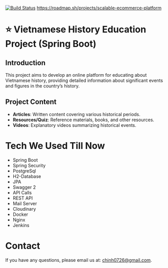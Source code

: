 [![Build Status](http://160.30.44.9:8080/buildStatus/icon?job=history-education)](http://160.30.44.9:8080/job/history-education/)
https://roadmap.sh/projects/scalable-ecommerce-platform
# ⭐️ Vietnamese History Education Project (Spring Boot)
## Introduction 
This project aims to develop an online platform for educating about Vietnamese history, providing detailed information about significant events and figures in the country’s history.
## Project Content
- **Articles**: Written content covering various historical periods.
- **Resources/Quiz**: Reference materials, books, and other resources.
- **Videos**: Explanatory videos summarizing historical events.

# Tech We Used Till Now
- Spring Boot
- Spring Security
- PostgreSql
- H2-Database
- JPA
- Swagger 2
- API Calls
- REST API
- Mail Server
- Cloudinary
- Docker
- Nginx
- Jenkins

# Contact
If you have any questions, please email us at: chinh0726@gmail.com.

